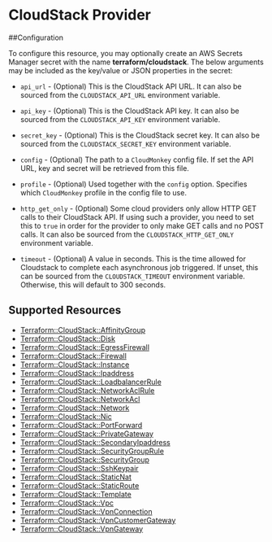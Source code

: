 # CloudStack Provider

##Configuration

To configure this resource, you may optionally create an AWS Secrets Manager secret with the name **terraform/cloudstack**. The below arguments may be included as the key/value or JSON properties in the secret:

* `api_url` - (Optional) This is the CloudStack API URL. It can also be sourced
  from the `CLOUDSTACK_API_URL` environment variable.

* `api_key` - (Optional) This is the CloudStack API key. It can also be sourced
  from the `CLOUDSTACK_API_KEY` environment variable.

* `secret_key` - (Optional) This is the CloudStack secret key. It can also be
  sourced from the `CLOUDSTACK_SECRET_KEY` environment variable.

* `config` - (Optional) The path to a `CloudMonkey` config file. If set the API
  URL, key and secret will be retrieved from this file.

* `profile` - (Optional) Used together with the `config` option. Specifies which
  `CloudMonkey` profile in the config file to use.

* `http_get_only` - (Optional) Some cloud providers only allow HTTP GET calls to
  their CloudStack API. If using such a provider, you need to set this to `true`
  in order for the provider to only make GET calls and no POST calls. It can also
  be sourced from the `CLOUDSTACK_HTTP_GET_ONLY` environment variable.

* `timeout` - (Optional) A value in seconds. This is the time allowed for Cloudstack
  to complete each asynchronous job triggered. If unset, this can be sourced from the
  `CLOUDSTACK_TIMEOUT` environment variable. Otherwise, this will default to 300
  seconds.


## Supported Resources

* [Terraform::CloudStack::AffinityGroup](docs/providers/cloudstack/AffinityGroup.md)
* [Terraform::CloudStack::Disk](docs/providers/cloudstack/Disk.md)
* [Terraform::CloudStack::EgressFirewall](docs/providers/cloudstack/EgressFirewall.md)
* [Terraform::CloudStack::Firewall](docs/providers/cloudstack/Firewall.md)
* [Terraform::CloudStack::Instance](docs/providers/cloudstack/Instance.md)
* [Terraform::CloudStack::Ipaddress](docs/providers/cloudstack/Ipaddress.md)
* [Terraform::CloudStack::LoadbalancerRule](docs/providers/cloudstack/LoadbalancerRule.md)
* [Terraform::CloudStack::NetworkAclRule](docs/providers/cloudstack/NetworkAclRule.md)
* [Terraform::CloudStack::NetworkAcl](docs/providers/cloudstack/NetworkAcl.md)
* [Terraform::CloudStack::Network](docs/providers/cloudstack/Network.md)
* [Terraform::CloudStack::Nic](docs/providers/cloudstack/Nic.md)
* [Terraform::CloudStack::PortForward](docs/providers/cloudstack/PortForward.md)
* [Terraform::CloudStack::PrivateGateway](docs/providers/cloudstack/PrivateGateway.md)
* [Terraform::CloudStack::SecondaryIpaddress](docs/providers/cloudstack/SecondaryIpaddress.md)
* [Terraform::CloudStack::SecurityGroupRule](docs/providers/cloudstack/SecurityGroupRule.md)
* [Terraform::CloudStack::SecurityGroup](docs/providers/cloudstack/SecurityGroup.md)
* [Terraform::CloudStack::SshKeypair](docs/providers/cloudstack/SshKeypair.md)
* [Terraform::CloudStack::StaticNat](docs/providers/cloudstack/StaticNat.md)
* [Terraform::CloudStack::StaticRoute](docs/providers/cloudstack/StaticRoute.md)
* [Terraform::CloudStack::Template](docs/providers/cloudstack/Template.md)
* [Terraform::CloudStack::Vpc](docs/providers/cloudstack/Vpc.md)
* [Terraform::CloudStack::VpnConnection](docs/providers/cloudstack/VpnConnection.md)
* [Terraform::CloudStack::VpnCustomerGateway](docs/providers/cloudstack/VpnCustomerGateway.md)
* [Terraform::CloudStack::VpnGateway](docs/providers/cloudstack/VpnGateway.md)